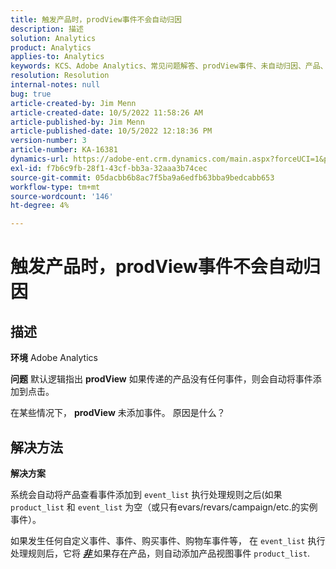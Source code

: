 ```yaml
---
title: 触发产品时，prodView事件不会自动归因
description: 描述
solution: Analytics
product: Analytics
applies-to: Analytics
keywords: KCS、Adobe Analytics、常见问题解答、prodView事件、未自动归因、产品、已触发
resolution: Resolution
internal-notes: null
bug: true
article-created-by: Jim Menn
article-created-date: 10/5/2022 11:58:26 AM
article-published-by: Jim Menn
article-published-date: 10/5/2022 12:18:36 PM
version-number: 3
article-number: KA-16381
dynamics-url: https://adobe-ent.crm.dynamics.com/main.aspx?forceUCI=1&pagetype=entityrecord&etn=knowledgearticle&id=43d0a503-a544-ed11-bba1-000d3a3064b8
exl-id: f7b6c9fb-28f1-43cf-bb3a-32aaa3b74cec
source-git-commit: 05dacbb6b8ac7f5ba9a6edfb63bba9bedcabb653
workflow-type: tm+mt
source-wordcount: '146'
ht-degree: 4%

---
```


# 触发产品时，prodView事件不会自动归因

## 描述


<b>环境</b>
Adobe Analytics

<b>问题</b>
默认逻辑指出 <b>prodView</b> 如果传递的产品没有任何事件，则会自动将事件添加到点击。

在某些情况下， <b>prodView</b> 未添加事件。 原因是什么？


## 解决方法


<b>解决方案</b>

系统会自动将产品查看事件添加到 `event_list` 执行处理规则之后(如果 `product_list` 和 `event_list` 为空（或只有evars/revars/campaign/etc.的实例事件）。

如果发生任何自定义事件、事件、购买事件、购物车事件等， 在 `event_list` 执行处理规则后，它将 <u><em><b>非 </b></em></u>如果存在产品，则自动添加产品视图事件 `product_list`.
